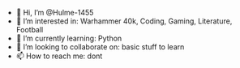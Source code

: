 - 👋 Hi, I’m @Hulme-1455
- 👀 I’m interested in: Warhammer 40k, Coding, Gaming, Literature, Football
- 🌱 I’m currently learning: Python
- 💞️ I’m looking to collaborate on: basic stuff to learn
- 📫 How to reach me: dont

<!---
Hulme-1455/Hulme-1455 is a ✨ special ✨ repository because its `README.md` (this file) appears on your GitHub profile.
You can click the Preview link to take a look at your changes.
--->
